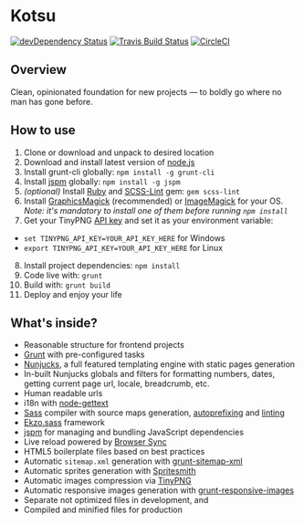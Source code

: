 # Kotsu

[![devDependency Status](https://img.shields.io/david/dev/LotusTM/Kotsu.svg?style=flat)](https://david-dm.org/LotusTM/Kotsu#info=devDependencies)
[![Travis Build Status](https://img.shields.io/travis/LotusTM/Kotsu.svg?style=flat)](https://travis-ci.org/LotusTM/Kotsu)
[![CircleCI](https://img.shields.io/circleci/project/LotusTM/Kotsu.svg?style=flat)](https://circleci.com/gh/LotusTM/Kotsu)

## Overview

Clean, opinionated foundation for new projects — to boldly go where no man has gone before.

## How to use

1. Clone or download and unpack to desired location
2. Download and install latest version of [node.js](http://nodejs.org/)
3. Install grunt-cli globally: `npm install -g grunt-cli`
4. Install [jspm](http://jspm.io/) globally: `npm install -g jspm`
5. *(optional)* Install [Ruby](https://www.ruby-lang.org) and [SCSS-Lint](https://github.com/causes/scss-lint) gem: `gem scss-lint`
6. Install [GraphicsMagick](http://www.graphicsmagick.org/download.html) (recommended) or [ImageMagick](http://www.imagemagick.org/script/binary-releases.php) for your OS.
  *Note: it's mandatory to install one of them before running `npm install`*
7. Get your TinyPNG [API key](https://tinypng.com/developers) and set it as your environment variable:
  * `set TINYPNG_API_KEY=YOUR_API_KEY_HERE` for Windows
  * `export TINYPNG_API_KEY=YOUR_API_KEY_HERE` for Linux
8. Install project dependencies: `npm install`
9. Code live with: `grunt`
10. Build with: `grunt build`
11. Deploy and enjoy your life

## What's inside?

* Reasonable structure for frontend projects
* [Grunt](http://gruntjs.com/) with pre-configured tasks
* [Nunjucks](http://mozilla.github.io/nunjucks/), a full featured templating engine with static pages generation
* In-built Nunjucks globals and filters for formatting numbers, dates, getting current page url, locale, breadcrumb, etc.
* Human readable urls
* i18n with [node-gettext](https://github.com/andris9/node-gettext)
* [Sass](http://sass-lang.com/) compiler with source maps generation, [autoprefixing](https://github.com/nDmitry/grunt-autoprefixer) and [linting](https://github.com/ahmednuaman/grunt-scss-lint)
* [Ekzo.sass](https://github.com/ArmorDarks/ekzo.sass) framework
* [jspm](http://jspm.io) for managing and bundling JavaScript dependencies
* Live reload powered by [Browser Sync](https://github.com/shakyshane/grunt-browser-sync)
* HTML5 boilerplate files based on best practices
* Automatic `sitemap.xml` generation with [grunt-sitemap-xml](https://github.com/lotustm/grunt-sitemap-xml)
* Automatic sprites generation with [Spritesmith](https://github.com/Ensighten/grunt-spritesmith)
* Automatic images compression via [TinyPNG](https://tinypng.com/)
* Automatic responsive images generation with [grunt-responsive-images](https://github.com/andismith/grunt-responsive-images)
* Separate not optimized files in development, and
* Compiled and minified files for production